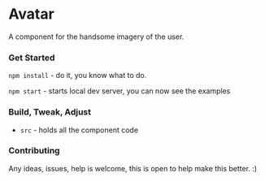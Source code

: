 # Avatar

A component for the handsome imagery of the user.

### Get Started

  `npm install` - do it, you know what to do.

  `npm start` - starts local dev server, you can now see the examples

### Build, Tweak, Adjust

  * `src` - holds all the component code

### Contributing

Any ideas, issues, help is welcome, this is open to help make this better. :)
